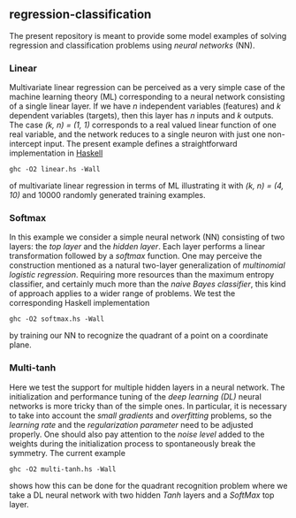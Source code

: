 ## regression-classification

The present repository is meant to provide some model examples of solving regression and classification problems using *neural networks* (NN).

### Linear

Multivariate linear regression can be perceived as a very simple case of the machine learning theory (ML) corresponding to a neural network consisting of a single linear layer. If we have *n* independent variables (features) and *k* dependent variables (targets), then this layer has *n* inputs and *k* outputs. The case *(k, n) = (1, 1)* corresponds to a real valued linear function of one real variable, and the network reduces to a single neuron with just one non-intercept input. The present example defines a straightforward implementation in [Haskell](https://www.haskell.org/platform/) 
```
ghc -O2 linear.hs -Wall
```
of multivariate linear regression in terms of ML illustrating it with *(k, n) = (4, 10)* and 10000 randomly generated training examples.

### Softmax

In this example we consider a simple neural network (NN) consisting of two layers: the *top layer* and the *hidden layer*. Each layer performs a linear transformation followed by a *softmax* function. One may perceive the construction mentioned as a natural two-layer generalization of *multinomial logistic regression*. Requiring more resources than the maximum entropy classifier, and certainly much more than the *naive Bayes classifier*, this kind of approach applies to a wider range of problems. We test the corresponding Haskell implementation
```
ghc -O2 softmax.hs -Wall
```
by training our NN to recognize the quadrant of a point on a coordinate plane.

### Multi-tanh

Here we test the support for multiple hidden layers in a neural network. The initialization and performance tuning of the *deep learning (DL)* neural networks is more tricky than of the simple ones. In particular, it is necessary to take into account the *small gradients* and *overfitting* problems, so the *learning rate* and the *regularization parameter* need to be adjusted properly. One should also pay attention to the *noise level* added to the weights during the initialization process to spontaneously break the symmetry. The current example 
```
ghc -O2 multi-tanh.hs -Wall
```
shows how this can be done for the quadrant recognition problem where we take a DL neural network with two hidden *Tanh* layers and a *SoftMax* top layer. 